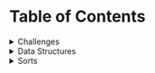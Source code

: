 # Table of Contents

<details>
<summary>Challenges</summary>

* [Array Reverse](https://github.com/JCode1986/data-structure-and-algorithms-dotnet/tree/master/challenges/ArrayReverse)
* [Array Shift](https://github.com/JCode1986/data-structure-and-algorithms-dotnet/tree/master/challenges/ArrayShift)
* [Array Binary Search](https://github.com/JCode1986/data-structure-and-algorithms-dotnet/tree/master/challenges/ArrayBinarySearch/BinarySearch)
* [Merge Linked Lists](https://github.com/JCode1986/data-structure-and-algorithms-dotnet/tree/master/challenges/LLMerge)

</details>

<details>
<summary>Data Structures</summary>

* [Linked List](https://github.com/JCode1986/data-structure-and-algorithms-dotnet/tree/master/data-structures/LinkList)

</details>

<details>
<summary>Sorts</summary>

* [Insertion Sort]()
* [Bubble Sort]()
* [Quick Sort]()
* [Merge Sort]()
* [Selection Sort]()

</details>

